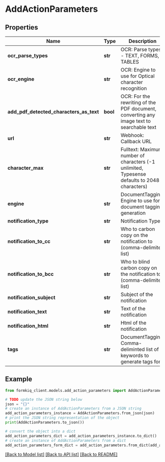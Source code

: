 # AddActionParameters


## Properties

Name | Type | Description | Notes
------------ | ------------- | ------------- | -------------
**ocr_parse_types** | **str** | OCR: Parse types - TEXT, FORMS, TABLES | [optional] 
**ocr_engine** | **str** | OCR: Engine to use for Optical character recognition | [optional] 
**add_pdf_detected_characters_as_text** | **bool** | OCR: For the rewriting of the PDF document, converting any image text to searchable text | [optional] 
**url** | **str** | Webhook: Callback URL | [optional] 
**character_max** | **str** | Fulltext: Maximum number of characters (-1 unlimited, Typesense defaults to 2048 characters) | [optional] 
**engine** | **str** | DocumentTagging: Engine to use for document tagging generation | [optional] 
**notification_type** | **str** | Notification Type | [optional] 
**notification_to_cc** | **str** | Who to carbon copy on the notification to (comma-delimited list) | [optional] 
**notification_to_bcc** | **str** | Who to blind carbon copy on the notification to (comma-delimited list) | [optional] 
**notification_subject** | **str** | Subject of the notification | [optional] 
**notification_text** | **str** | Text of the notification | [optional] 
**notification_html** | **str** | Html of the notification | [optional] 
**tags** | **str** | DocumentTagging: Comma-deliminted list of keywords to generate tags for | [optional] 

## Example

```python
from formkiq_client.models.add_action_parameters import AddActionParameters

# TODO update the JSON string below
json = "{}"
# create an instance of AddActionParameters from a JSON string
add_action_parameters_instance = AddActionParameters.from_json(json)
# print the JSON string representation of the object
print(AddActionParameters.to_json())

# convert the object into a dict
add_action_parameters_dict = add_action_parameters_instance.to_dict()
# create an instance of AddActionParameters from a dict
add_action_parameters_form_dict = add_action_parameters.from_dict(add_action_parameters_dict)
```
[[Back to Model list]](../README.md#documentation-for-models) [[Back to API list]](../README.md#documentation-for-api-endpoints) [[Back to README]](../README.md)



